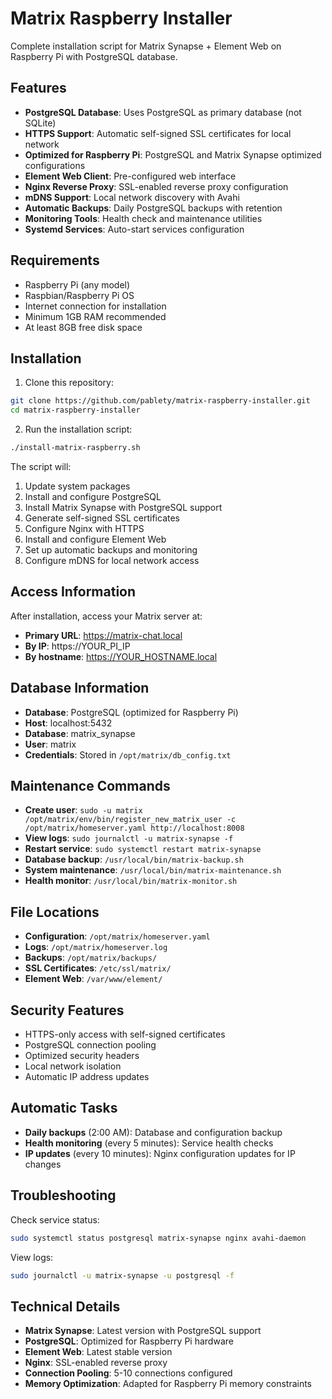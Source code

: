 # Matrix Raspberry Installer

Complete installation script for Matrix Synapse + Element Web on Raspberry Pi with PostgreSQL database.

## Features

- **PostgreSQL Database**: Uses PostgreSQL as primary database (not SQLite)
- **HTTPS Support**: Automatic self-signed SSL certificates for local network
- **Optimized for Raspberry Pi**: PostgreSQL and Matrix Synapse optimized configurations
- **Element Web Client**: Pre-configured web interface
- **Nginx Reverse Proxy**: SSL-enabled reverse proxy configuration
- **mDNS Support**: Local network discovery with Avahi
- **Automatic Backups**: Daily PostgreSQL backups with retention
- **Monitoring Tools**: Health check and maintenance utilities
- **Systemd Services**: Auto-start services configuration

## Requirements

- Raspberry Pi (any model)
- Raspbian/Raspberry Pi OS
- Internet connection for installation
- Minimum 1GB RAM recommended
- At least 8GB free disk space

## Installation

1. Clone this repository:
```bash
git clone https://github.com/pablety/matrix-raspberry-installer.git
cd matrix-raspberry-installer
```

2. Run the installation script:
```bash
./install-matrix-raspberry.sh
```

The script will:
1. Update system packages
2. Install and configure PostgreSQL
3. Install Matrix Synapse with PostgreSQL support
4. Generate self-signed SSL certificates
5. Configure Nginx with HTTPS
6. Install and configure Element Web
7. Set up automatic backups and monitoring
8. Configure mDNS for local network access

## Access Information

After installation, access your Matrix server at:
- **Primary URL**: https://matrix-chat.local
- **By IP**: https://YOUR_PI_IP
- **By hostname**: https://YOUR_HOSTNAME.local

## Database Information

- **Database**: PostgreSQL (optimized for Raspberry Pi)
- **Host**: localhost:5432
- **Database**: matrix_synapse
- **User**: matrix
- **Credentials**: Stored in `/opt/matrix/db_config.txt`

## Maintenance Commands

- **Create user**: `sudo -u matrix /opt/matrix/env/bin/register_new_matrix_user -c /opt/matrix/homeserver.yaml http://localhost:8008`
- **View logs**: `sudo journalctl -u matrix-synapse -f`
- **Restart service**: `sudo systemctl restart matrix-synapse`
- **Database backup**: `/usr/local/bin/matrix-backup.sh`
- **System maintenance**: `/usr/local/bin/matrix-maintenance.sh`
- **Health monitor**: `/usr/local/bin/matrix-monitor.sh`

## File Locations

- **Configuration**: `/opt/matrix/homeserver.yaml`
- **Logs**: `/opt/matrix/homeserver.log`
- **Backups**: `/opt/matrix/backups/`
- **SSL Certificates**: `/etc/ssl/matrix/`
- **Element Web**: `/var/www/element/`

## Security Features

- HTTPS-only access with self-signed certificates
- PostgreSQL connection pooling
- Optimized security headers
- Local network isolation
- Automatic IP address updates

## Automatic Tasks

- **Daily backups** (2:00 AM): Database and configuration backup
- **Health monitoring** (every 5 minutes): Service health checks
- **IP updates** (every 10 minutes): Nginx configuration updates for IP changes

## Troubleshooting

Check service status:
```bash
sudo systemctl status postgresql matrix-synapse nginx avahi-daemon
```

View logs:
```bash
sudo journalctl -u matrix-synapse -u postgresql -f
```

## Technical Details

- **Matrix Synapse**: Latest version with PostgreSQL support
- **PostgreSQL**: Optimized for Raspberry Pi hardware
- **Element Web**: Latest stable version
- **Nginx**: SSL-enabled reverse proxy
- **Connection Pooling**: 5-10 connections configured
- **Memory Optimization**: Adapted for Raspberry Pi memory constraints